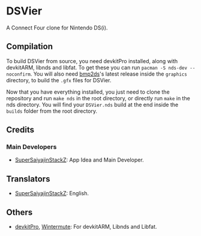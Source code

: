 # DSVier
A Connect Four clone for Nintendo DS(i).

## Compilation

To build DSVier from source, you need devkitPro installed, along with devkitARM, libnds and libfat. To get these you can run `pacman -S nds-dev --noconfirm`. You will also need [bmp2ds](https://github.com/Universal-Team/bmp2ds/releases)'s latest release inside the `graphics` directory, to build the `.gfx` files for DSVier.

Now that you have everything installed, you just need to clone the repository and run `make nds` in the root directory, or directly run `make` in the nds directory. You will find your `DSVier.nds` build at the end inside the `builds` folder from the root directory.

## Credits
### Main Developers
- [SuperSaiyajinStackZ](https://github.com/SuperSaiyajinStackZ): App Idea and Main Developer.

## Translators
- [SuperSaiyajinStackZ](https://github.com/SuperSaiyajinStackZ): English.

## Others
- [devkitPro](https://github.com/devkitPro), [Wintermute](https://github.com/WinterMute): For devkitARM, Libnds and Libfat.